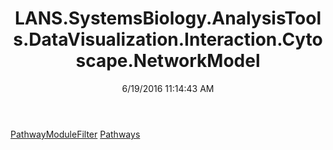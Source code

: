 ﻿---
title: LANS.SystemsBiology.AnalysisTools.DataVisualization.Interaction.Cytoscape.NetworkModel
date: 6/19/2016 11:14:43 AM
---

[PathwayModuleFilter](T-LANS.SystemsBiology.AnalysisTools.DataVisualization.Interaction.Cytoscape.NetworkModel.PathwayModuleFilter.html)
[Pathways](T-LANS.SystemsBiology.AnalysisTools.DataVisualization.Interaction.Cytoscape.NetworkModel.Pathways.html)
